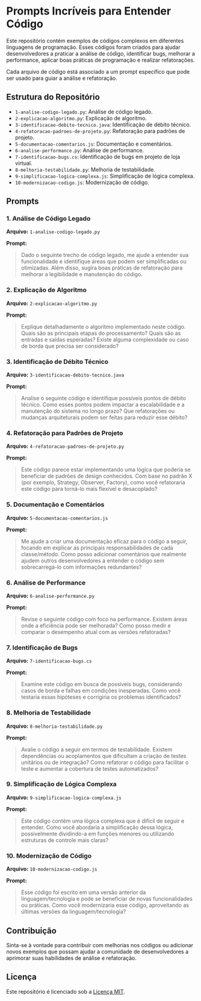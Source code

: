 # Prompts Incríveis para Entender Código

Este repositório contém exemplos de códigos complexos em diferentes linguagens de programação. Esses códigos foram criados para ajudar desenvolvedores a praticar a análise de código, identificar bugs, melhorar a performance, aplicar boas práticas de programação e realizar refatorações.

Cada arquivo de código está associado a um prompt específico que pode ser usado para guiar a análise e refatoração.

## Estrutura do Repositório

- `1-analise-codigo-legado.py`: Análise de código legado.
- `2-explicacao-algoritmo.py`: Explicação de algoritmo.
- `3-identificacao-debito-tecnico.java`: Identificação de débito técnico.
- `4-refatoracao-padroes-de-projeto.py`: Refatoração para padrões de projeto.
- `5-documentacao-comentarios.js`: Documentação e comentários.
- `6-analise-performance.py`: Análise de performance.
- `7-identificacao-bugs.cs`: Identificação de bugs em projeto de loja virtual.
- `8-melhoria-testabilidade.py`: Melhoria de testabilidade.
- `9-simplificacao-logica-complexa.js`: Simplificação de lógica complexa.
- `10-modernizacao-codigo.js`: Modernização de código.

## Prompts

### 1. Análise de Código Legado

**Arquivo:** `1-analise-codigo-legado.py`

**Prompt:**

> Dado o seguinte trecho de código legado, me ajude a entender sua funcionalidade e identifique áreas que podem ser simplificadas ou otimizadas. Além disso, sugira boas práticas de refatoração para melhorar a legibilidade e manutenção do código.

### 2. Explicação de Algoritmo

**Arquivo:** `2-explicacao-algoritmo.py`

**Prompt:**

> Explique detalhadamente o algoritmo implementado neste código. Quais são as principais etapas do processamento? Quais são as entradas e saídas esperadas? Existe alguma complexidade ou caso de borda que precisa ser considerado?

### 3. Identificação de Débito Técnico

**Arquivo:** `3-identificacao-debito-tecnico.java`

**Prompt:**

> Analise o seguinte código e identifique possíveis pontos de débito técnico. Como esses pontos podem impactar a escalabilidade e a manutenção do sistema no longo prazo? Que refatorações ou mudanças arquiteturais podem ser feitas para reduzir esse débito?

### 4. Refatoração para Padrões de Projeto

**Arquivo:** `4-refatoracao-padroes-de-projeto.py`

**Prompt:**

> Este código parece estar implementando uma lógica que poderia se beneficiar de padrões de design conhecidos. Com base no padrão X (por exemplo, Strategy, Observer, Factory), como você refatoraria este código para torná-lo mais flexível e desacoplado?

### 5. Documentação e Comentários

**Arquivo:** `5-documentacao-comentarios.js`

**Prompt:**

> Me ajude a criar uma documentação eficaz para o código a seguir, focando em explicar as principais responsabilidades de cada classe/método. Como posso adicionar comentários que realmente ajudem outros desenvolvedores a entender o código sem sobrecarregá-lo com informações redundantes?

### 6. Análise de Performance

**Arquivo:** `6-analise-performance.py`

**Prompt:**

> Revise o seguinte código com foco na performance. Existem áreas onde a eficiência pode ser melhorada? Como posso medir e comparar o desempenho atual com as versões refatoradas?

### 7. Identificação de Bugs

**Arquivo:** `7-identificacao-bugs.cs`

**Prompt:**

> Examine este código em busca de possíveis bugs, considerando casos de borda e falhas em condições inesperadas. Como você testaria essas hipóteses e corrigiria os problemas identificados?

### 8. Melhoria de Testabilidade

**Arquivo:** `8-melhoria-testabilidade.py`

**Prompt:**

> Avalie o código a seguir em termos de testabilidade. Existem dependências ou acoplamentos que dificultam a criação de testes unitários ou de integração? Como refatorar o código para facilitar o teste e aumentar a cobertura de testes automatizados?

### 9. Simplificação de Lógica Complexa

**Arquivo:** `9-simplificacao-logica-complexa.js`

**Prompt:**

> Este código contém uma lógica complexa que é difícil de seguir e entender. Como você abordaria a simplificação dessa lógica, possivelmente dividindo-a em funções menores ou utilizando estruturas de controle mais claras?

### 10. Modernização de Código

**Arquivo:** `10-modernizacao-codigo.js`

**Prompt:**

> Esse código foi escrito em uma versão anterior da linguagem/tecnologia e pode se beneficiar de novas funcionalidades ou práticas. Como você modernizaria esse código, aproveitando as últimas versões da linguagem/tecnologia?

## Contribuição

Sinta-se à vontade para contribuir com melhorias nos códigos ou adicionar novos exemplos que possam ajudar a comunidade de desenvolvedores a aprimorar suas habilidades de análise e refatoração.

## Licença

Este repositório é licenciado sob a [Licença MIT](LICENSE).
